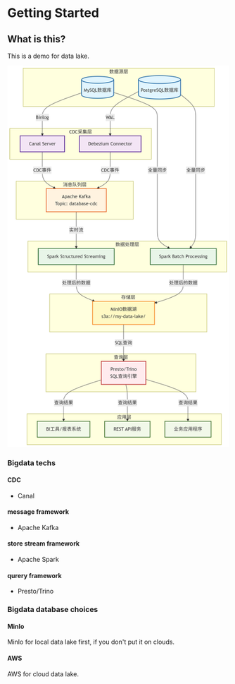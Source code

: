 # Getting Started

## What is this?

This is a demo for data lake.

![Architecture](./images/CDC-kafka-spark-MinIo.png)

### Bigdata techs

#### CDC
- Canal

#### message framework
- Apache Kafka

#### store stream framework
- Apache Spark

#### qurery framework
- Presto/Trino

### Bigdata database choices

#### MinIo

MinIo for local data lake first, if you don't put it on clouds.

#### AWS

AWS for cloud data lake.
